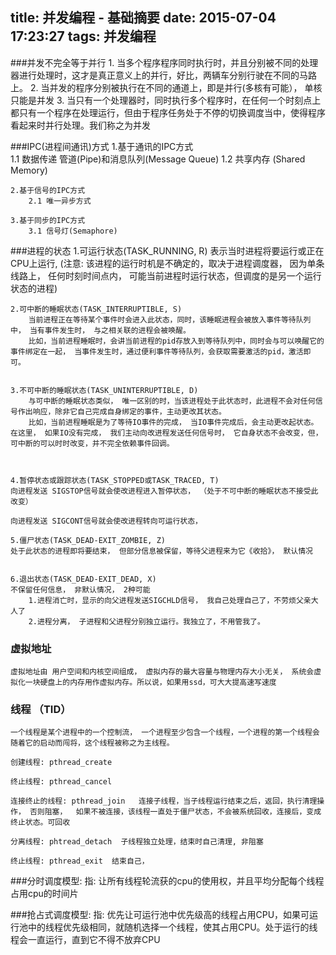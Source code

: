 title: 并发编程 - 基础摘要
date: 2015-07-04 17:23:27
tags: 并发编程
---

###并发不完全等于并行
	1. 当多个程序程序同时执行时，并且分别被不同的处理器进行处理时，这才是真正意义上的并行，好比，两辆车分别行驶在不同的马路上。
	2. 当并发的程序分别被执行在不同的通道上，即是并行(多核有可能）， 单核只能是并发
	3. 当只有一个处理器时，同时执行多个程序时，在任何一个时刻点上都只有一个程序在处理运行，但由于程序任务处于不停的切换调度当中，使得程序看起来时并行处理。我们称之为并发
	
	
###IPC(进程间通讯)方式
	1.基于通讯的IPC方式	
		1.1 数据传递 管道(Pipe)和消息队列(Message Queue)
		1.2 共享内存 (Shared Memory)
		
	2.基于信号的IPC方式
		2.1 唯一异步方式
	
	3.基于同步的IPC方式
		3.1 信号灯(Semaphore)
		
###进程的状态
	1.可运行状态(TASK_RUNNING, R)
		表示当时进程将要运行或正在CPU上运行, (注意: 该进程的运行时机是不确定的，取决于进程调度器， 因为单条线路上， 任何时刻时间点内， 可能当前进程时运行状态，但调度的是另一个运行状态的进程)
		
	
	2.可中断的睡眠状态(TASK_INTERRUPTIBLE, S)
		当前进程正在等待某个事件时会进入此状态，同时，该睡眠进程会被放入事件等待队列中， 当有事件发生时， 与之相关联的进程会被唤醒。 
		比如，当前进程睡眠时，会讲当前进程的pid存放入到等待队列中，同时会与可以唤醒它的事件绑定在一起， 当事件发生时，通过便利事件等待队列，会获取需要激活的pid，激活即可。
	
	
	3.不可中断的睡眠状态(TASK_UNINTERRUPTIBLE, D)
		与可中断的睡眠状态类似， 唯一区别的时，当该进程处于此状态时，此进程不会对任何信号作出响应，除非它自己完成自身绑定的事件，主动更改其状态。
		比如，当前进程睡眠是为了等待IO事件的完成， 当IO事件完成后，会主动更改起状态。 在这里， 如果IO没有完成， 我们主动向改进程发送任何信号时， 它自身状态不会改变，但，可中断的可以时时改变，并不完全依赖事件回调。
		
	
	
	4.暂停状态或跟踪状态(TASK_STOPPED或TASK_TRACED, T)
	向进程发送 SIGSTOP信号就会使改进程进入暂停状态， （处于不可中断的睡眠状态不接受此改变）
	
	向进程发送 SIGCONT信号就会使改进程转向可运行状态， 	
	
	5.僵尸状态(TASK_DEAD-EXIT_ZOMBIE, Z)
	处于此状态的进程即将要结束， 但部分信息被保留，等待父进程来为它《收拾》， 默认情况
	
	
	6.退出状态(TASK_DEAD-EXIT_DEAD, X)
	不保留任何信息， 非默认情况， 2种可能
		1.进程消亡时，显示的向父进程发送SIGCHLD信号， 我自己处理自己了，不劳烦父亲大人了
		2.进程分离， 子进程和父进程分别独立运行。我独立了，不用管我了。
		
### 虚拟地址
	
	虚拟地址由 用户空间和内核空间组成， 虚拟内存的最大容量与物理内存大小无关， 系统会虚拟化一块硬盘上的内存用作虚拟内存。所以说，如果用ssd，可大大提高速写速度
	
	
	
### 线程 （TID）
	
	一个线程是某个进程中的一个控制流， 一个进程至少包含一个线程，一个进程的第一个线程会随着它的启动而闯将，这个线程被称之为主线程。
	
	创建线程: pthread_create
	
	终止线程: pthread_cancel
	
	连接终止的线程: pthread_join   连接子线程，当子线程运行结束之后，返回，执行清理操作， 否则阻塞，  如果不被连接，该线程一直处于僵尸状态，不会被系统回收，连接后，变成终止状态。可回收
	
	分离线程: phtread_detach  子线程独立处理，结束时自己清理, 非阻塞
	
	终止线程: pthread_exit  结束自己， 

	


###分时调度模型:
指: 让所有线程轮流获的cpu的使用权，并且平均分配每个线程占用cpu的时间片

###抢占式调度模型:
指: 优先让可运行池中优先级高的线程占用CPU，如果可运行池中的线程优先级相同，就随机选择一个线程，使其占用CPU。处于运行的线程会一直运行，直到它不得不放弃CPU


